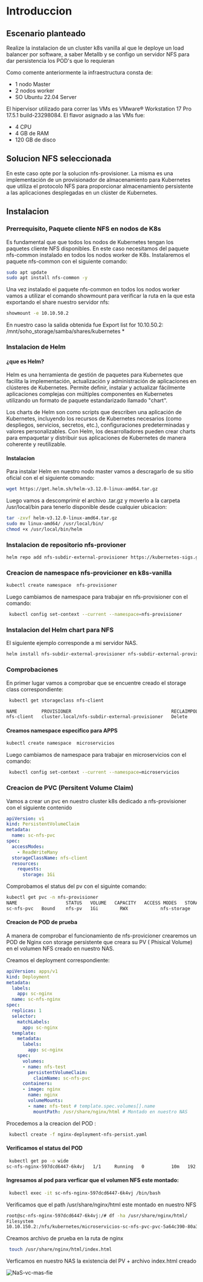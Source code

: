 # Introduccion 
## Escenario planteado
Realize la instalacion de un cluster k8s vanilla al que le deploye un load balancer por software, a saber Metallb y se configo un servidor NFS para dar persistencia los POD's que lo requieran 

  Como comente anteriormente la infraestructura consta de:

- 1 nodo Master
- 2 nodos worker
- SO Ubuntu 22.04 Server 

El hipervisor utilizado para correr las VMs es VMware® Workstation 17 Pro 17.5.1 build-23298084. El flavor asignado a las VMs fue:
  - 4 CPU
  - 4 GB de RAM
  - 120 GB de disco

## Solucion NFS seleccionada

En este caso opte por la solucion nfs-provisioner. La misma es una implementación de un provisionador de almacenamiento para Kubernetes que utiliza el protocolo NFS para proporcionar almacenamiento persistente a las aplicaciones desplegadas en un clúster de Kubernetes.

## Instalacion

### Prerrequisito, Paquete cliente NFS en nodos de K8s
Es fundamental que  que todos los nodos de Kubernetes tengan los paquetes cliente NFS disponibles.  En este caso necesitamos del paquete  nfs-common instalado en todos los nodos worker de K8s.
Instalaremos el paquete nfs-common con el siguiente comando:

```bash
sudo apt update
sudo apt install nfs-common -y
```
Una vez instalado el paquete nfs-common en todos los nodos worker vamos a utilizar el comando showmount para verificar la ruta en la que esta exportando el share  nuestro servidor nfs:

```bash
showmount -e 10.10.50.2
```
En nuestro caso la salida  obtenida  fue 
Export list for 10.10.50.2:
/mnt/soho_storage/samba/shares/kubernetes *

### Instalacion de Helm
#### ¿que es Helm?
Helm es una herramienta de gestión de paquetes para Kubernetes que facilita la implementación, actualización y administración de aplicaciones en clústeres de Kubernetes. Permite definir, instalar y actualizar fácilmente aplicaciones complejas con múltiples componentes en Kubernetes utilizando un formato de paquete estandarizado llamado "chart".

Los charts de Helm son como scripts que describen una aplicación de Kubernetes, incluyendo los recursos de Kubernetes necesarios (como despliegos, servicios, secretos, etc.), configuraciones predeterminadas y valores personalizables. Con Helm, los desarrolladores pueden crear charts para empaquetar y distribuir sus aplicaciones de Kubernetes de manera coherente y reutilizable.

#### Instalacion

Para instalar Helm en nuestro nodo master  vamos a descragarlo de su sitio oficial con el el siguiente comando:

```bash
wget https://get.helm.sh/helm-v3.12.0-linux-amd64.tar.gz
```
Luego vamos a descomprimir el archivo .tar.gz y moverlo a la carpeta /usr/local/bin para tenerlo disponible desde cualquier ubicacion:

```bash
tar -zxvf helm-v3.12.0-linux-amd64.tar.gz
sudo mv linux-amd64/ /usr/local/bin/
chmod +x /usr/local/bin/helm
```
### Instalacion de repositorio nfs-provioner
```bash
helm repo add nfs-subdir-external-provisioner https://kubernetes-sigs.github.io/nfs-subdir-external-provisioner
```
### Creacion de namespace nfs-provicioner en k8s-vanilla
```bash
kubectl create namespace  nfs-provisioner
```

Luego cambiamos de namespace para trabajar en  nfs-provisioner con el comando:

```bash
 kubectl config set-context --current --namespace=nfs-provisioner
```

### Instalacion del Helm chart para NFS

El siguiente ejemplo corresponde a mi servidor NAS.
```bash
helm install nfs-subdir-external-provisioner nfs-subdir-external-provisioner/nfs-subdir-external-provisioner --set nfs.server=10.10.150.2 --set nfs.path=/nfs/kubernetes --set storageClass.onDelete=true
```

### Comprobaciones 

En primer lugar vamos a comprobar que se encuentre creado el storage class correspondiente:
```bash
 kubectl get storageclass nfs-client
```
```bash
NAME         PROVISIONER                                     RECLAIMPOLICY   VOLUMEBINDINGMODE   ALLOWVOLUMEEXPANSION   AGE
nfs-client   cluster.local/nfs-subdir-external-provisioner   Delete          Immediate           true                   27h
```

#### Creamos namespace especifico para APPS

```bash
kubectl create namespace  microservicios
```
Luego cambiamos de namespace para trabajar en microservicios con el comando:

```bash
 kubectl config set-context --current --namespace=microservicios
```

### Creacion de PVC (Persitent Volume Claim)

Vamos a crear un pvc en nuestro cluster k8s dedicado a nfs-provisioner con el siguiente contenido

```yaml
apiVersion: v1
kind: PersistentVolumeClaim
metadata:
  name: sc-nfs-pvc
spec:
  accessModes:
    - ReadWriteMany
  storageClassName: nfs-client
  resources:
    requests:
      storage: 1Gi

```

Comprobamos el status del pv con el siguinte comando:
```bash
kubectl get pvc -n nfs-provisioner
NAME                  STATUS   VOLUME   CAPACITY   ACCESS MODES   STORAGECLASS   VOLUMEATTRIBUTESCLASS   AGE
sc-nfs-pvc   Bound    nfs-pv   1Gi        RWX            nfs-storage    <unset>                 27h
```

#### Creacion de POD de prueba

A manera de comprobar el funcionamiento de nfs-provicioner crearemos un POD de Nginx con storage persistente que creara su PV ( Phisical Volume) en el volumen NFS creado en nuestro NAS.

Creamos el deployment correspondiente:

```yaml
apiVersion: apps/v1
kind: Deployment
metadata:
  labels:
    app: sc-nginx
  name: sc-nfs-nginx
spec:
  replicas: 1
  selector:
    matchLabels:
      app: sc-nginx
  template:
    metadata:
      labels:
        app: sc-nginx
    spec:
      volumes:
      - name: nfs-test
        persistentVolumeClaim:
          claimName: sc-nfs-pvc
      containers:
      - image: nginx
        name: nginx
        volumeMounts:
        - name: nfs-test # template.spec.volumes[].name
          mountPath: /usr/share/nginx/html # Montado en nuestro NAS
```

Procedemos a la creacion del POD :
```bash
 kubectl create -f nginx-deployment-nfs-persist.yaml
```

#### Verificamos el status del POD 
```bash
 kubectl get po -o wide
sc-nfs-nginx-597dcd6447-6k4vj   1/1     Running   0          10m   192.168.37.201   worker-02   <none>      
```  
#### Ingresamos al pod para verficar que el volumen NFS este montado:
```bash
 kubectl exec -it sc-nfs-nginx-597dcd6447-6k4vj /bin/bash
```
Verificamos que el path /usr/share/nginx/html este montado en nuestro NFS
```bash
root@sc-nfs-nginx-597dcd6447-6k4vj:/# df -ha /usr/share/nginx/html/
Filesystem                                                                                      Size  Used Avail Use% Mounted on
10.10.150.2:/nfs/kubernetes/microservicios-sc-nfs-pvc-pvc-5a64c390-80a3-4247-979d-5a5b6e04f78a  2.8T  306G  2.5T  11% /usr/share/nginx/html
```

Creamos archivo de prueba en la ruta de nginx

```bash
 touch /usr/share/nginx/html/index.html
```




Verficamos en nuestro NAS la existencia del PV + archivo index.html creado

![NaS-vc-mas-fie](https://github.com/murdok2023/k8s-vanilla/assets/144631732/374b22c6-8cec-431b-b287-e2d73816c1c3)


















